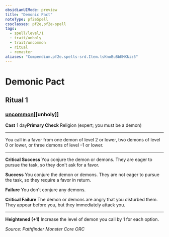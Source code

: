 ```yaml
---
obsidianUIMode: preview
title: "Demonic Pact"
noteType: pf2eSpell
cssclasses: pf2e,pf2e-spell
tags:
  - spell/level/1
  - trait/unholy
  - trait/uncommon
  - ritual
  - remaster
aliases: "Compendium.pf2e.spells-srd.Item.tsKnoBuBbKMXkiz5" 
---
```

# Demonic Pact   
## Ritual 1
### [uncommon](uncommon "Uncommon Rarity Trait")[[unholy]]

**Cast** 1 day**Primary Check** Religion (expert; you must be a demon)
* * * 
You call in a favor from one demon of level 2 or lower, two demons of level 0 or lower, or three demons of level –1 or lower.

* * *

**Critical Success** You conjure the demon or demons. They are eager to pursue the task, so they don't ask for a favor.

**Success** You conjure the demon or demons. They are not eager to pursue the task, so they require a favor in return.

**Failure** You don't conjure any demons.

**Critical Failure** The demon or demons are angry that you disturbed them. They appear before you, but they immediately attack you.

* * *

**Heightened (+1)** Increase the level of demon you call by 1 for each option.

*Source: Pathfinder Monster Core*
*ORC*